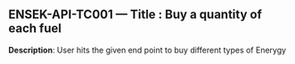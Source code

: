 ## ENSEK-API-TC001 — Title : Buy a quantity of each fuel
**Description**:  User hits the given end point to buy different types of Enerygy
